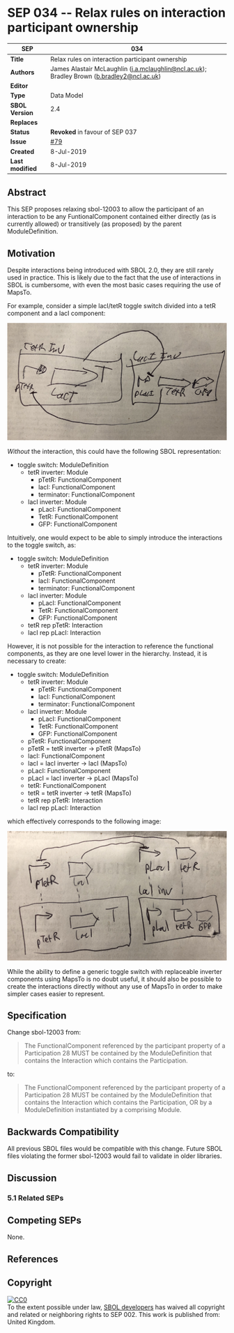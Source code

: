 SEP 034 -- Relax rules on interaction participant ownership
===================================

SEP                     | 034
----------------------|--------------
**Title**                | Relax rules on interaction participant ownership
**Authors**           | James Alastair McLaughlin (j.a.mclaughlin@ncl.ac.uk); Bradley Brown (b.bradley2@ncl.ac.uk)
**Editor**            | 
**Type**               | Data Model
**SBOL Version** | 2.4
**Replaces**        | 
**Status**             | **Revoked** in favour of SEP 037
**Issue** | [#79](https://github.com/SynBioDex/SEPs/issues/79)
**Created**          | 8-Jul-2019
**Last modified**  | 8-Jul-2019

## Abstract

This SEP proposes relaxing sbol-12003 to allow the participant of an interaction to be any FuntionalComponent contained either directly (as is currently allowed) or transitively (as proposed) by the parent ModuleDefinition.

## Motivation

Despite interactions being introduced with SBOL 2.0, they are still rarely used in practice. This is likely due to the fact that the use of interactions in SBOL is cumbersome, with even the most basic cases requiring the use of MapsTo.

For example, consider a simple lacI/tetR toggle switch divided into a tetR component and a lacI component:

<img src="sep_034_fig1.jpg" />

_Without_ the interaction, this could have the following SBOL representation:

* toggle switch: ModuleDefinition
	* tetR inverter: Module
		* pTetR: FunctionalComponent
		* lacI: FunctionalComponent
		* terminator: FunctionalComponent
	* lacI inverter: Module
		* pLacI: FunctionalComponent
		* TetR: FunctionalComponent
		* GFP: FunctionalComponent

		
Intuitively, one would expect to be able to simply introduce the interactions to the toggle switch, as:

	
* toggle switch: ModuleDefinition
	* tetR inverter: Module
		* pTetR: FunctionalComponent
		* lacI: FunctionalComponent
		* terminator: FunctionalComponent
	* lacI inverter: Module
		* pLacI: FunctionalComponent
		* TetR: FunctionalComponent
		* GFP: FunctionalComponent
	* tetR rep pTetR: Interaction
	* lacI rep pLacI: Interaction

However, it is not possible for the interaction to reference the functional components, as they are one level lower in the hierarchy.  Instead, it is necessary to create:


* toggle switch: ModuleDefinition
	* tetR inverter: Module
		* pTetR: FunctionalComponent
		* lacI: FunctionalComponent
		* terminator: FunctionalComponent
	* lacI inverter: Module
		* pLacI: FunctionalComponent
		* TetR: FunctionalComponent
		* GFP: FunctionalComponent
	* pTetR: FunctionalComponent
	* pTetR = tetR inverter -> pTetR (MapsTo)
	* lacI: FunctionalComponent
	* lacI = lacI inverter -> lacI (MapsTo)
	* pLacI: FunctionalComponent
	* pLacI = lacI inverter -> pLacI (MapsTo)
	* tetR: FunctionalComponent
	* tetR = tetR inverter -> tetR (MapsTo)
	* tetR rep pTetR: Interaction
	* lacI rep pLacI: Interaction

which effectively corresponds to the following image:

<img src="sep_034_fig2.jpg" />

While the ability to define a generic toggle switch with replaceable inverter components using MapsTo is no doubt useful, it should also be possible to create the interactions directly without any use of MapsTo in order to make simpler cases easier to represent.


## Specification

Change sbol-12003 from:

> The FunctionalComponent referenced by the participant property of a Participation 28 MUST be contained by the ModuleDefinition that contains the Interaction which contains the Participation.

to:

> The FunctionalComponent referenced by the participant property of a Participation 28 MUST be contained by the ModuleDefinition that contains the Interaction which contains the Participation, OR by a ModuleDefinition instantiated by a comprising Module.



## Backwards Compatibility <a name='compatibility'></a>

All previous SBOL files would be compatible with this change.  Future SBOL files violating the former sbol-12003 would fail to validate in older libraries.


## Discussion <a name='discussion'></a>

 
### 5.1 Related SEPs


## Competing SEPs <a name='competing_seps'></a>

None.

References <a name='references'></a>
----------------

Copyright <a name='copyright'></a>
-------------

<p xmlns:dct="http://purl.org/dc/terms/" xmlns:vcard="http://www.w3.org/2001/vcard-rdf/3.0#">
  <a rel="license"
     href="http://creativecommons.org/publicdomain/zero/1.0/">
    <img src="http://i.creativecommons.org/p/zero/1.0/88x31.png" style="border-style: none;" alt="CC0" />
  </a>
  <br />
  To the extent possible under law,
  <a rel="dct:publisher"
     href="sbolstandard.org">
    <span property="dct:title">SBOL developers</span></a>
  has waived all copyright and related or neighboring rights to
  <span property="dct:title">SEP 002</span>.
This work is published from:
<span property="vcard:Country" datatype="dct:ISO3166"
      content="US" about="sbolstandard.org">
  United Kingdom</span>.
</p>
